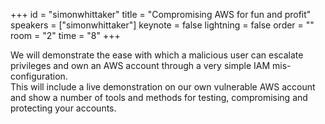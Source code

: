 ﻿+++
id = "simonwhittaker"
title = "Compromising AWS for fun and profit"
speakers = ["simonwhittaker"]
keynote = false
lightning = false
order = ""
room = "2"
time = "8"
+++

We will demonstrate the ease with which a malicious user can escalate privileges and own an AWS account through a very simple IAM mis-configuration.  
This will include a live demonstration on our own vulnerable AWS account and show a number of tools and methods for testing, compromising and protecting your accounts.